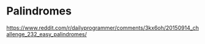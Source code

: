 # Palindromes

https://www.reddit.com/r/dailyprogrammer/comments/3kx6oh/20150914_challenge_232_easy_palindromes/
